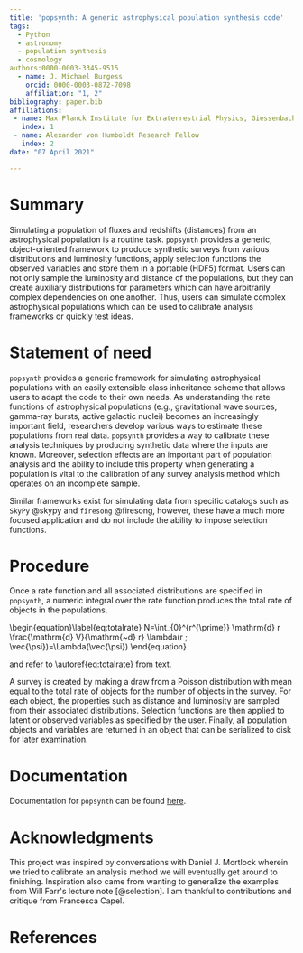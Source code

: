 ```yaml
---
title: 'popsynth: A generic astrophysical population synthesis code'
tags:
  - Python
  - astronomy
  - population synthesis
  - cosmology
authors:0000-0003-3345-9515
  - name: J. Michael Burgess
    orcid: 0000-0003-0872-7098
    affiliation: "1, 2"
bibliography: paper.bib
affiliations:
 - name: Max Planck Institute for Extraterrestrial Physics, Giessenbachstrasse, 85741 Garching, Germany
   index: 1
 - name: Alexander von Humboldt Research Fellow
   index: 2
date: "07 April 2021"

---
```


# Summary
Simulating a population of fluxes and redshifts (distances) from an
astrophysical population is a routine task. `popsynth` provides a
generic, object-oriented framework to produce synthetic surveys from
various distributions and luminosity functions, apply selection
functions the observed variables and store them in a portable (HDF5)
format. Users can not only sample the luminosity and distance of the
populations, but they can create auxiliary distributions for
parameters which can have arbitrarily complex dependencies on one
another. Thus, users can simulate complex astrophysical populations
which can be used to calibrate analysis frameworks or quickly test
ideas.

# Statement of need

`popsynth` provides a generic framework for simulating astrophysical
populations with an easily extensible class inheritance scheme that
allows users to adapt the code to their own needs. As understanding
the rate functions of astrophysical populations (e.g., gravitational
wave sources, gamma-ray bursts, active galactic nuclei) becomes an
increasingly important field, researchers develop various ways to
estimate these populations from real data. `popsynth` provides a way
to calibrate these analysis techniques by producing synthetic data
where the inputs are known. Moreover, selection effects are an
important part of population analysis and the ability to include this
property when generating a population is vital to the calibration of
any survey analysis method which operates on an incomplete sample.

Similar frameworks exist for simulating data from specific catalogs
such as `SkyPy` @skypy and `firesong` @firesong, however, these
have a much more focused application and do not include the ability to
impose selection functions.


# Procedure

Once a rate function and all associated distributions are specified in
`popsynth`, a numeric integral over the rate function produces the
total rate of objects in the populations.



\begin{equation}\label{eq:totalrate}
N=\int_{0}^{r^{\prime}} \mathrm{d} r \frac{\mathrm{d} V}{\mathrm{~d} r} \lambda(r ; \vec{\psi})=\Lambda(\vec{\psi})
\end{equation}


and refer to \autoref{eq:totalrate} from text.


A survey is created by
making a draw from a Poisson distribution with mean equal to the total
rate of objects for the number of objects in the survey. For each
object, the properties such as distance and luminosity are sampled
from their associated distributions. Selection functions are then
applied to latent or observed variables as specified by the
user. Finally, all population objects and variables are returned in an
object that can be serialized to disk for later examination.

# Documentation

Documentation for `popsynth` can be found [here](https://popsynth.readthedocs.io/).


# Acknowledgments

This project was inspired by conversations with Daniel J. Mortlock
wherein we tried to calibrate an analysis method we will eventually
get around to finishing. Inspiration also came from wanting to
generalize the examples from Will Farr's lecture note [@selection]. I am
thankful to contributions and critique from Francesca Capel.

# References
